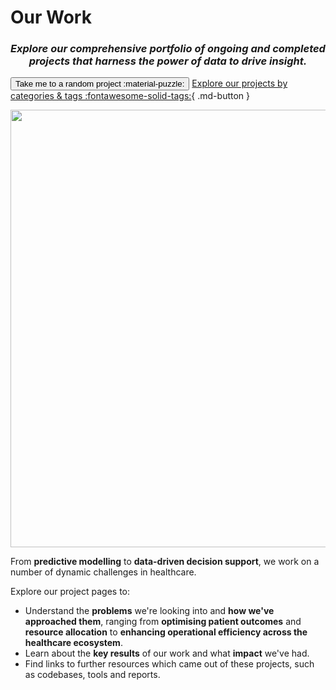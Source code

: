 # Our Work
<h3 align="center"><i>Explore our comprehensive portfolio of ongoing and completed projects that harness the power of data to drive insight.</i></h3>

<script>
    var sites = ['p52_processmining.md', 'ratings-and-reviews.md', 'p34_hypergraphs.md', 'p24_lime.md', 'long-stay.md', 'bed-allocation.md', 'c250_nhscorpus.md', 'data-lens.md', 'pets.md', 'p12_synthvae.md', 'ct-alignment.md', 'nhs-resolution.md', 'renal-health-prediction.md', 'ambulance-delay-predictor.md', 'p32_phmdiabetes.md', 'p61_mmfair.md', 'ai-dictionary.md', 'casestudy-recruitment-shortlisting.md', 'nursing-placement-optimisation.md', 'p22_txtrayalign.md', 'ds278_Assurance_Research_Path.md', 'c399_privfinger.md', 'p31_txtrayalign2.md', 'p23_stm.md', 'c245_synpath.md', 'ai-ethics.md', 'p33_patientsafetylms.md', 'p11_synpathdiabetes.md', 'ai-deep-dive.md', 'p14_mcr.md', 'p41_nhssynth.md', 'p51_privconcerns.md', 'parkinsons-detection.md', 'adrenal-lesions.md', 'p43_medcat.md', 'synthetic-data-pipeline.md', 'ds251_RAG.md', 'p42_mortalityhypergraphs.md', 'long-stay-baseline.md', 'a_and_e_forecasting_tool.md', 'casestudy-synthetic-data-pipeline.md', 'c338_poud.md', 'ai-skunkworks.md', 'sde_data_validation.md', 'open-safely.md', 'swpclab.md', 'c339_sas.md', 'ds255_privacyfp.md', 'p21_synthvae.md', 'ds218_rap_community_of_practice.md', 'data-linkage-hub/index.md', 'data-linkage-hub/linkage-projects/qaf.md', 'data-linkage-hub/linkage-projects/mps-handbook.md', 'data-linkage-hub/linkage-projects/better-matching.md', 'data-linkage-hub/linkage-projects/cop.md'];

    function randomSite() {
        var i = parseInt(Math.random() * sites.length);
        location.href = sites[i];
    }
</script>

<button class="hero md-button md-button--primary" onclick="randomSite()" >Take me to a random project :material-puzzle:</button> [Explore our projects by categories & tags :fontawesome-solid-tags:](./tags.md){ .md-button }


<p align="center">
  <img src="../images/ourwork.jpeg" width=700 alt="" ></img>
</p>

From **predictive modelling** to **data-driven decision support**, we work on a number of dynamic challenges in healthcare.

Explore our project pages to:

* Understand the **problems** we're looking into and **how we've approached them**, ranging from **optimising patient outcomes** and **resource allocation** to **enhancing operational efficiency across the healthcare ecosystem**.
* Learn about the **key results** of our work and what **impact** we've had.
* Find links to further resources which came out of these projects, such as codebases, tools and reports.
